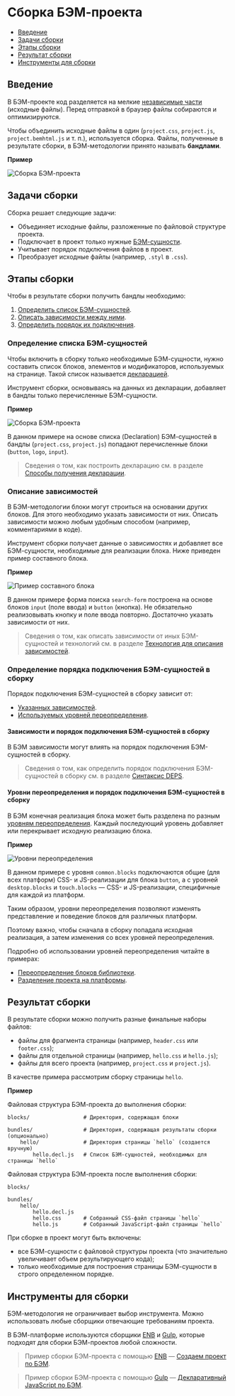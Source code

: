 # Сборка БЭМ-проекта

* [Введение](#Введение)
* [Задачи сборки](#Задачи-сборки)
* [Этапы сборки](#Этапы-сборки)
* [Результат сборки](#Результат-сборки)
* [Инструменты для сборки](#Инструменты-для-сборки)

## Введение

В БЭМ-проекте код разделяется на мелкие [независимые части](../filestructure/filestructure.ru.md#Принципы-организации-файловой-структуры-БЭМ-проекта) (исходные файлы). Перед отправкой в браузер файлы собираются и оптимизируются.

Чтобы объединить исходные файлы в один (`project.css`, `project.js`, `project.bemhtml.js` и т. п.), используется сборка. Файлы, полученные в результате сборки, в БЭМ-методологии принято называть **бандлами**.

**Пример**

![Сборка БЭМ-проекта](https://rawgit.com/bem-site/bem-method/godfreyd-methodology-deps/method/build/build__bem-project.svg)

## Задачи сборки

Сборка решает следующие задачи:

* Объединяет исходные файлы, разложенные по файловой структуре проекта.
* Подключает в проект только нужные [БЭМ-сущности](../key-concepts/key-concepts.ru.md#БЭМ-сущность).
* Учитывает порядок подключения файлов в проект.
* Преобразует исходные файлы (например, `.styl` в `.css`).

## Этапы сборки

Чтобы в результате сборки получить бандлы необходимо:

1. [Определить список БЭМ-сущностей](#Определение-списка-БЭМ-сущностей).
2. [Описать зависимости между ними](#Описание-зависимостей).
3. [Определить порядок их подключения](#Определение-порядка-подключения-БЭМ-сущностей-в-сборку).

### Определение списка БЭМ-сущностей

Чтобы включить в сборку только необходимые БЭМ-сущности, нужно составить список блоков, элементов и модификаторов, используемых на странице. Такой список называется [декларацией](../declarations/declarations.ru.md).

Инструмент сборки, основываясь на данных из декларации, добавляет в бандлы только перечисленные БЭМ-сущности.

**Пример**

![Сборка БЭМ-проекта](https://rawgit.com/bem-site/bem-method/godfreyd-methodology-deps/method/build/build__declaration.svg)

В данном примере на основе списка (Declaration) БЭМ-сущностей в бандлы (`project.css`, `project.js`) попадают перечисленные блоки (`button`, `logo`, `input`).

> Сведения о том, как построить декларацию см. в разделе [Способы получения декларации](../declarations/declarations.ru.md#Способы-получения-декларации).

### Описание зависимостей

В БЭМ-методологии блоки могут строиться на основании других блоков. Для этого необходимо указать зависимости от них. Описать зависимости можно любым удобным способом (например, комментариями в коде).

Инструмент сборки получает данные о зависимостях и добавляет все БЭМ-сущности, необходимые для реализации блока. Ниже приведен пример составного блока.

**Пример**

![Пример составного блока](https://rawgit.com/bem-site/bem-method/godfreyd-methodology-deps/method/build/build__search-form.svg)

В данном примере форма поиска `search-form` построена на основе блоков `input` (поле ввода) и `button` (кнопка). Не обязательно реализовывать кнопку и поле ввода повторно. Достаточно указать зависимости от них.

> Сведения о том, как описать зависимости от иных БЭМ-сущностей и технологий см. в разделе [Технология для описания зависимостей](https://ru.bem.info/technology/deps/).

### Определение порядка подключения БЭМ-сущностей в сборку

Порядок подключения БЭМ-сущностей в сборку зависит от:

* [Указанных зависимостей](#Зависимости-и-порядок-подключения-БЭМ-сущностей-в-сборку).
* [Используемых уровней переопределения](#Уровни-переопределения-и-порядок-подключения-БЭМ-сущностей-в-сборку).

#### Зависимости и порядок подключения БЭМ-сущностей в сборку

В БЭМ зависимости могут влиять на порядок подключения БЭМ-сущностей в сборку.

> Сведения о том, как определить порядок подключения БЭМ-сущностей в сборку см. в разделе [Синтаксис DEPS](https://ru.bem.info/platform/deps/#Поля-определяющие-зависимость).

#### Уровни переопределения и порядок подключения БЭМ-сущностей в сборку

В БЭМ конечная реализация блока может быть разделена по разным [уровням переопределения](../key-concepts/key-concepts.ru.md#Уровень-переопределения). Каждый последующий уровень добавляет или перекрывает исходную реализацию блока.

**Пример**

![Уровни переопределения](https://rawgit.com/bem-site/bem-method/godfreyd-methodology-deps/method/build/build__levels.svg)

В данном примере с уровня `common.blocks` подключаются общие (для всех платформ) CSS- и JS-реализации для блока `button`, а с уровней `desktop.blocks` и `touch.blocks` — CSS- и JS-реализации, специфичные для каждой из платформ.

Таким образом, уровни переопределения позволяют изменять представление и поведение блоков для различных платформ.

Поэтому важно, чтобы сначала в сборку попадала исходная реализация, а затем изменения со всех уровней переопределения.

Подробно об использовании уровней переопределения читайте в примерах:

* [Переопределение блоков библиотеки](../filestructure/filestructure.ru.md#Подключение-библиотеки).
* [Разделение проекта на платформы](../filestructure/filestructure.ru.md#Разделение-проекта-на-платформы).

## Результат сборки

В результате сборки можно получить разные финальные наборы файлов:

* файлы для фрагмента страницы (например, `header.css` или `footer.css`);
* файлы для отдельной страницы (например, `hello.css` и `hello.js`);
* файлы для всего проекта (например, `project.css` и `project.js`).

В качестве примера рассмотрим сборку страницы `hello`.

**Пример**

Файловая структура БЭМ-проекта до выполнения сборки:

```files
blocks/                 # Директория, содержащая блоки

bundles/                # Директория, содержащая результаты сборки (опционально)
    hello/              # Директория страницы `hello` (создается вручную)
        hello.decl.js   # Список БЭМ-сущностей, необходимых для страницы `hello`
```

Файловая структура БЭМ-проекта после выполнения сборки:

```files
blocks/                 

bundles/                
    hello/              
        hello.decl.js   
        hello.css       # Собранный CSS-файл страницы `hello`
        hello.js        # Собранный JavaScript-файл страницы `hello`
```

При сборке в проект могут быть включены:

* все БЭМ-сущности с файловой структуры проекта (что значительно увеличивает объем результирующего кода);
* только необходимые для построения страницы БЭМ-сущности в строго определенном порядке.

## Инструменты для сборки

БЭМ-методология не ограничивает выбор инструмента. Можно использовать любые сборщики отвечающие требованиям проекта.

В БЭМ-платформе используются сборщики [ENB](https://ru.bem.info/tools/bem/enb-bem/) и [Gulp](http://gulpjs.com/), которые подходят для сборки БЭМ-проектов любой сложности.

> Пример сборки БЭМ-проекта с помощью [ENB](https://ru.bem.info/tools/bem/enb-bem/) — [Создаем проект по БЭМ](https://ru.bem.info/tutorials/start-with-project-stub/).

> Пример сборки БЭМ-проекта с помощью [Gulp](http://gulpjs.com/) — [Декларативный JavaScript по БЭМ](https://ru.bem.info/forum/-696/).

